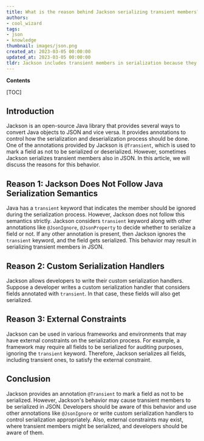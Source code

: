 ```yaml
---
title: What is the reason behind Jackson serializing transient members?
authors:
- cool_wizard
tags:
- json
- knowledge
thumbnail: images/json.png
created_at: 2023-03-05 00:00:00
updated_at: 2023-03-05 00:00:00
tldr: Jackson includes transient members in serialization because they are part of the object`s state, even though they are not saved during serialization.
---
```


**Contents**

[TOC]

## Introduction
Jackson is an open-source Java library that provides several ways to convert Java objects to JSON and vice versa. It provides annotations to control how the serialization and deserialization process should be done. One of the annotations provided by Jackson is `@Transient`, which is used to mark a field as not to be serialized or deserialized. However, sometimes Jackson serializes transient members also in JSON. In this article, we will discuss the reasons for this behavior.

## Reason 1: Jackson Does Not Follow Java Serialization Semantics
Java has a `transient` keyword that indicates the member should be ignored during the serialization process. However, Jackson does not follow this semantics strictly. Jackson considers `transient` keyword along with other annotations like `@JsonIgnore`, `@JsonProperty` to decide whether to serialize a field or not. If any other annotation is present, then Jackson ignores the `transient` keyword, and the field gets serialized. This behavior may result in serializing transient members in JSON.

## Reason 2: Custom Serialization Handlers
Jackson allows developers to write their custom serialization handlers. Suppose a developer writes a custom serialization handler that considers fields annotated with `transient`. In that case, these fields will also get serialized.

## Reason 3: External Constraints
Jackson can be used in various frameworks and environments that may have external constraints on the serialization process. For example, a framework may require all fields to be serialized for auditing purposes, ignoring the `transient` keyword. Therefore, Jackson serializes all fields, including transient ones, to satisfy the external constraint.

## Conclusion
Jackson provides an annotation `@Transient` to mark a field as not to be serialized. However, Jackson's behavior may cause transient members to be serialized in JSON. Developers should be aware of this behavior and use other annotations like `@JsonIgnore` or write custom serialization handlers to control serialization appropriately. Also, external constraints may exist, where transient members might be serialized, and developers should be aware of them.
